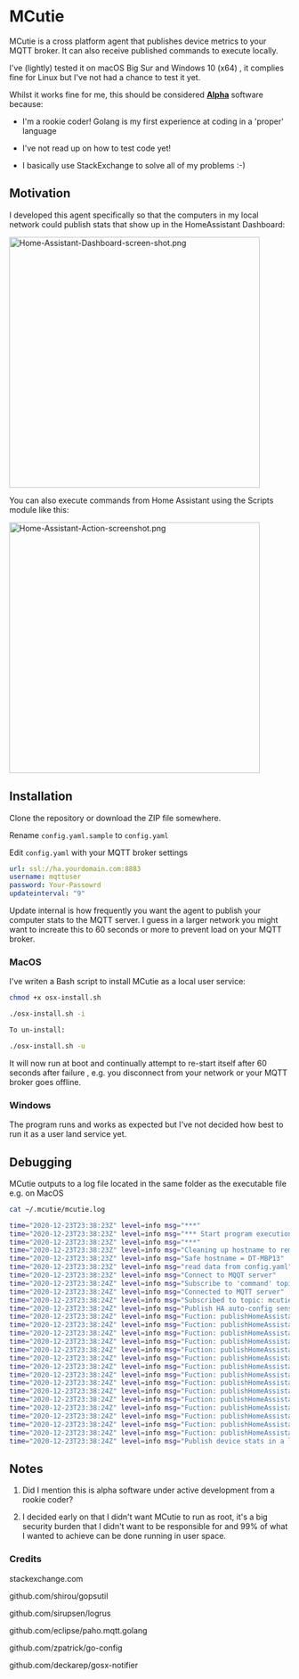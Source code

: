 # MCutie

MCutie is a cross platform agent that publishes device metrics to your MQTT broker. It can also receive published commands to execute locally.

I've (lightly) tested it on macOS Big Sur and Windows 10 (x64) , it complies fine for Linux  but I've not had a chance to test it  yet.

Whilst it works fine for me, this should be considered <u>**Alpha**</u> software because:

- I'm a rookie coder! Golang is my first experience at coding in a 'proper' language

- I've not read up on how to test code yet!

- I basically use StackExchange to solve all of my problems :-)

## Motivation

I developed this agent specifically so that the computers in my local network could publish stats that show up in the HomeAssistant Dashboard:

<img src="docs/Home-Assistant-Dashboard-screen-shot.png" title="" alt="Home-Assistant-Dashboard-screen-shot.png" width="450">

You can also execute commands from Home Assistant using the Scripts module like this:

<img title="" src="docs/Home-Assistant-Action-screenshot.png" alt="Home-Assistant-Action-screenshot.png" width="450">

## Installation

Clone the repository or download the ZIP file somewhere.

Rename `config.yaml.sample` to `config.yaml`

Edit `config.yaml` with your MQTT broker settings

```yaml
url: ssl://ha.yourdomain.com:8883
username: mqttuser
password: Your-Passowrd
updateinterval: "9"
```

Update internal is how frequently you want the agent to publish your computer stats to the MQTT server. I guess in a larger network you might want to increate this to 60 seconds or more to prevent load on your MQTT broker.

### MacOS

I've writen a Bash script to install MCutie as a local user service:

```bash
chmod +x osx-install.sh

./osx-install.sh -i

To un-install:

./osx-install.sh -u
```

It will now run at boot and continually attempt to re-start itself after 60 seconds after failure , e.g. you disconnect from your network or your MQTT broker goes offline.

### Windows

The program runs and works as expected but I've not decided how best to run it as a user land service yet.

## Debugging

MCutie outputs to a log file located in the same folder as the executable file e.g. on MacOS

```bash
cat ~/.mcutie/mcutie.log

time="2020-12-23T23:38:23Z" level=info msg="***"
time="2020-12-23T23:38:23Z" level=info msg="*** Start program execution ***"
time="2020-12-23T23:38:23Z" level=info msg="***"
time="2020-12-23T23:38:23Z" level=info msg="Cleaning up hostname to remove suffix (if present)"
time="2020-12-23T23:38:23Z" level=info msg="Safe hostname = DT-MBP13"
time="2020-12-23T23:38:23Z" level=info msg="read data from config.yaml"
time="2020-12-23T23:38:23Z" level=info msg="Connect to MQQT server"
time="2020-12-23T23:38:24Z" level=info msg="Subscribe to 'command' topic"
time="2020-12-23T23:38:24Z" level=info msg="Connected to MQTT server"
time="2020-12-23T23:38:24Z" level=info msg="Subscribed to topic: mcutie/DT-MBP13/command"
time="2020-12-23T23:38:24Z" level=info msg="Publish HA auto-config sensors"
time="2020-12-23T23:38:24Z" level=info msg="Fuction: publishHomeAssistantAutoConfigData hostNameSafe = DT-MBP13"
time="2020-12-23T23:38:24Z" level=info msg="Fuction: publishHomeAssistantAutoConfigData hostNameSafe = DT-MBP13"
time="2020-12-23T23:38:24Z" level=info msg="Fuction: publishHomeAssistantAutoConfigData hostNameSafe = DT-MBP13"
time="2020-12-23T23:38:24Z" level=info msg="Fuction: publishHomeAssistantAutoConfigData hostNameSafe = DT-MBP13"
time="2020-12-23T23:38:24Z" level=info msg="Fuction: publishHomeAssistantAutoConfigData hostNameSafe = DT-MBP13"
time="2020-12-23T23:38:24Z" level=info msg="Fuction: publishHomeAssistantAutoConfigData hostNameSafe = DT-MBP13"
time="2020-12-23T23:38:24Z" level=info msg="Fuction: publishHomeAssistantAutoConfigData hostNameSafe = DT-MBP13"
time="2020-12-23T23:38:24Z" level=info msg="Fuction: publishHomeAssistantAutoConfigData hostNameSafe = DT-MBP13"
time="2020-12-23T23:38:24Z" level=info msg="Fuction: publishHomeAssistantAutoConfigData hostNameSafe = DT-MBP13"
time="2020-12-23T23:38:24Z" level=info msg="Fuction: publishHomeAssistantAutoConfigData hostNameSafe = DT-MBP13"
time="2020-12-23T23:38:24Z" level=info msg="Fuction: publishHomeAssistantAutoConfigData hostNameSafe = DT-MBP13"
time="2020-12-23T23:38:24Z" level=info msg="Fuction: publishHomeAssistantAutoConfigData hostNameSafe = DT-MBP13"
time="2020-12-23T23:38:24Z" level=info msg="Fuction: publishHomeAssistantAutoConfigData hostNameSafe = DT-MBP13"
time="2020-12-23T23:38:24Z" level=info msg="Fuction: publishHomeAssistantAutoConfigData hostNameSafe = DT-MBP13"
time="2020-12-23T23:38:24Z" level=info msg="Fuction: publishHomeAssistantAutoConfigData hostNameSafe = DT-MBP13"
time="2020-12-23T23:38:24Z" level=info msg="Publish device stats in a loop"
```

## Notes

1. Did I mention this is alpha software under active development from a rookie coder? 

2. I decided early on that I didn't want MCutie to run as root, it's a big security burden that I didn't want to be responsible for and 99% of what I wanted to achieve can be done running in user space.

### Credits

stackexchange.com

github.com/shirou/gopsutil

github.com/sirupsen/logrus

github.com/eclipse/paho.mqtt.golang

github.com/zpatrick/go-config

github.com/deckarep/gosx-notifier